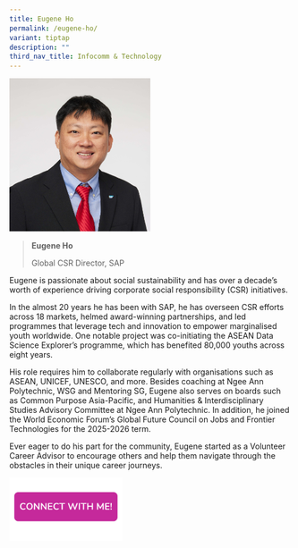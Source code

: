 ```yaml
---
title: Eugene Ho
permalink: /eugene-ho/
variant: tiptap
description: ""
third_nav_title: Infocomm & Technology
---
```

<p></p>
<div class="isomer-image-wrapper">
<img style="width: 50%;" height="auto" width="100%" alt="" src="/images/Profile Photos/Eugene_Ho_1_copy.jpg">
</div>
<p></p>
<blockquote>
<p><strong>Eugene Ho</strong>
</p>
<p>Global CSR Director, SAP</p>
</blockquote>
<p></p>
<p>Eugene is passionate about social sustainability and has over a decade’s
worth of experience driving corporate social responsibility (CSR) initiatives.</p>
<p>In the almost 20 years he has been with SAP, he has overseen CSR efforts
across 18 markets, helmed award-winning partnerships, and led programmes
that leverage tech and innovation to empower marginalised youth worldwide.
One notable project was co-initiating the ASEAN Data Science Explorer’s
programme, which has benefited 80,000 youths across eight years.</p>
<p>His role requires him to collaborate regularly with organisations such
as ASEAN, UNICEF, UNESCO, and more. Besides coaching at Ngee Ann Polytechnic,
WSG and Mentoring SG, Eugene also serves on boards such as Common Purpose
Asia-Pacific, and Humanities &amp; Interdisciplinary Studies Advisory Committee
at Ngee Ann Polytechnic. In addition, he joined the World Economic Forum’s
Global Future Council on Jobs and Frontier Technologies for the 2025-2026
term.</p>
<p>Ever eager to do his part for the community, Eugene started as a Volunteer
Career Advisor to encourage others and help them navigate through the obstacles
in their unique career journeys.</p>
<p></p>
<p></p><a class="isomer-image-wrapper" href="https://form.gov.sg/677f33a655b304aff4abb748"><img style="width: 40%;" height="auto" width="100%" alt="" src="/images/CONNECT_WITH_ME.png"></a>
<p></p>